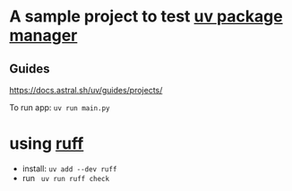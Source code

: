 # A sample project to test [uv package manager](https://docs.astral.sh/uv/)

## Guides

https://docs.astral.sh/uv/guides/projects/

To run app: ```uv run main.py```


# using [ruff](https://docs.astral.sh/ruff/)
- install: ```uv add --dev ruff```
- run ``` uv run ruff check```
